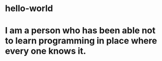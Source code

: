 # hello-world 
# I am a person who has been able not to learn programming in place where every one knows it.
